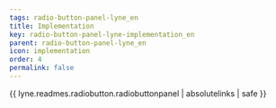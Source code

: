 ```yaml
---
tags: radio-button-panel-lyne_en
title: Implementation
key: radio-button-panel-lyne-implementation_en
parent: radio-button-panel-lyne_en
icon: implementation
order: 4
permalink: false  
---
```

{{ lyne.readmes.radiobutton.radiobuttonpanel | absolutelinks | safe }}


